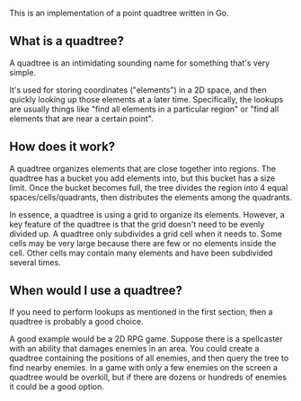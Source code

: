 This is an implementation of a point quadtree written in Go.

## What is a quadtree?
A quadtree is an intimidating sounding name for something that's very simple.

It's used for storing coordinates ("elements") in a 2D space, and then quickly looking up those elements at a later time. Specifically, the lookups are usually things like "find all elements in a particular region" or "find all elements that are near a certain point".

## How does it work?
A quadtree organizes elements that are close together into regions. The quadtree has a bucket you add elements into, but this bucket has a size limit. Once the bucket becomes full, the tree divides the region into 4 equal spaces/cells/quadrants, then distributes the elements among the quadrants.

In essence, a quadtree is using a grid to organize its elements. However, a key feature of the quadtree is that the grid doesn't need to be evenly divided up. A quadtree only subdivides a grid cell when it needs to. Some cells may be very large because there are few or no elements inside the cell. Other cells may contain many elements and have been subdivided several times.

## When would I use a quadtree?
If you need to perform lookups as mentioned in the first section, then a quadtree is probably a good choice.

A good example would be a 2D RPG game. Suppose there is a spellcaster with an ability that damages enemies in an area. You could create a quadtree containing the positions of all enemies, and then query the tree to find nearby enemies. In a game with only a few enemies on the screen a quadtree would be overkill, but if there are dozens or hundreds of enemies it could be a good option.
